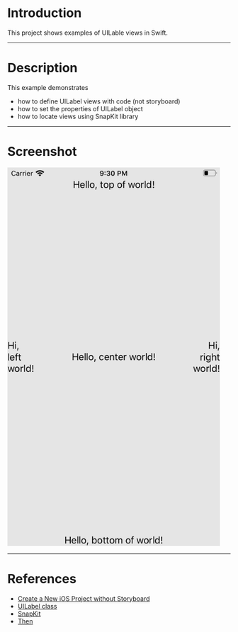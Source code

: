 # Introduction

This project shows examples of UILable views in Swift.

---

# Description

This example demonstrates

* how to define UILabel views with code (not storyboard)
* how to set the properties of UILabel object
* how to locate views using SnapKit library

---

# Screenshot

<img src="./screenshot.png" width="480"></img>

---

# References

* [Create a New iOS Project without Storyboard](https://medium.com/macoclock/create-a-new-ios-project-without-storyboard-b0caaa3baf70)
* [UILabel class](https://developer.apple.com/documentation/uikit/uilabel)
* [SnapKit](https://github.com/SnapKit/SnapKit)
* [Then](https://github.com/devxoul/Then)
